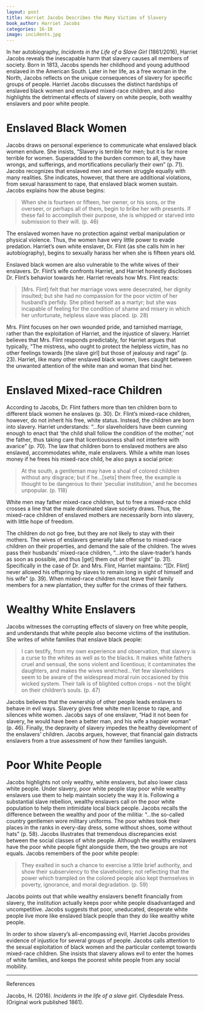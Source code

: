 ```yaml
---
layout: post
title: Harriet Jacobs Describes the Many Victims of Slavery
book_author: Harriet Jacobs
categories: 16-18
image: incidents.jpg
---
```



In her autobiography, _Incidents in the Life of a Slave Girl_ (1861/2016), Harriet Jacobs reveals the inescapable harm that slavery causes all members of society. Born in 1813, Jacobs spends her childhood and young adulthood enslaved in the American South. Later in her life, as a free woman in the North, Jacobs reflects on the unique consequences of slavery for specific groups of people. Harriet Jacobs discusses the distinct hardships of enslaved black women and enslaved mixed-race children, and also highlights the detrimental effects of slavery on white people, both wealthy enslavers and poor white people.

# Enslaved Black Women

Jacobs draws on personal experience to communicate what enslaved black women endure. She insists, “Slavery is terrible for men; but it is far more terrible for women. Superadded to the burden common to all, they have wrongs, and sufferings, and mortifications peculiarly their own” (p. 71). Jacobs recognizes that enslaved men and women struggle equally with many realities. She indicates, however, that there are additional violations, from sexual harassment to rape, that enslaved black women sustain. Jacobs explains how the abuse begins:

> When she is fourteen or fifteen, her owner, or his sons, or the overseer, or perhaps all of them, begin to bribe her with presents. If these fail to accomplish their purpose, she is whipped or starved into submission to their will. (p. 46)

The enslaved women have no protection against verbal manipulation or physical violence. Thus, the women have very little power to evade predation. Harriet’s own white enslaver, Dr. Flint (as she calls him in her autobiography), begins to sexually harass her when she is fifteen years old.

Enslaved black women are also vulnerable to the white wives of their enslavers. Dr. Flint’s wife confronts Harriet, and Harriet honestly discloses Dr. Flint’s behavior towards her. Harriet reveals how Mrs. Flint reacts:

> [Mrs. Flint] felt that her marriage vows were desecrated, her dignity insulted; but she had no compassion for the poor victim of her husband’s perfidy. She pitied herself as a martyr; but she was incapable of feeling for the condition of shame and misery in which her unfortunate, helpless slave was placed. (p. 28)

Mrs. Flint focuses on her own wounded pride, and tarnished marriage, rather than the exploitation of Harriet, and the injustice of slavery. Harriet believes that Mrs. Flint responds predictably, for Harriet argues that typically, “The mistress, who ought to protect the helpless victim, has no other feelings towards [the slave girl] but those of jealousy and rage” (p. 23). Harriet, like many other enslaved black women, lives caught between the unwanted attention of the white man and woman that bind her.


# Enslaved Mixed-race Children

According to Jacobs, Dr. Flint fathers more than ten children born to different black women he enslaves (p. 30). Dr. Flint’s mixed-race children, however, do not inherit his free, white status. Instead, the children are born into slavery. Harriet understands: “…for slaveholders have been cunning enough to enact that ‘the child shall follow the condition of the mother,’ not the father, thus taking care that licentiousness shall not interfere with avarice” (p. 70). The law that children born to enslaved mothers are also enslaved, accommodates white, male enslavers. While a white man loses money if he frees his mixed-race child, he also pays a social price:

> At the south, a gentleman may have a shoal of colored children without any disgrace; but if he…[sets] them free, the example is thought to be dangerous to their ‘peculiar institution,’ and he becomes unpopular. (p. 118)

White men may father mixed-race children, but to free a mixed-race child crosses a line that the male dominated slave society draws. Thus, the mixed-race children of enslaved mothers are necessarily born into slavery, with little hope of freedom.

The children do not go free, but they are not likely to stay with their mothers. The wives of enslavers generally take offense to mixed-race children on their properties, and demand the sale of the children. The wives pass their husbands’ mixed-race children, “…into the slave-trader’s hands as soon as possible, and thus [get] them out of their sight” (p. 31). Specifically in the case of Dr. and Mrs. Flint, Harriet maintains: “[Dr. Flint] never allowed his offspring by slaves to remain long in sight of himself and his wife” (p. 39). When mixed-race children must leave their family members for a new plantation, they suffer for the crimes of their fathers.

# Wealthy White Enslavers

Jacobs witnesses the corrupting effects of slavery on free white people, and understands that white people also become victims of the institution. She writes of white families that enslave black people:

> I can testify, from my own experience and observation, that slavery is a curse to the whites as well as to the blacks. It makes white fathers cruel and sensual, the sons violent and licentious; it contaminates the daughters, and makes the wives wretched...Yet few slaveholders seem to be aware of the widespread moral ruin occasioned by this wicked system. Their talk is of blighted cotton crops - not the blight on their children’s souls. (p. 47)

Jacobs believes that the ownership of other people leads enslavers to behave in evil ways. Slavery gives free white men license to rape, and silences white women. Jacobs says of one enslaver, “Had it not been for slavery, he would have been a better man, and his wife a happier woman” (p. 46). Finally, the depravity of slavery impedes the healthy development of the enslavers’ children. Jacobs argues, however, that financial gain distracts enslavers from a true assessment of how their families languish.

# Poor White People

Jacobs highlights not only wealthy, white enslavers, but also lower class white people. Under slavery, poor white people stay poor while wealthy enslavers use them to help maintain society the way it is. Following a substantial slave rebellion, wealthy enslavers call on the poor white population to help them intimidate local black people. Jacobs recalls the difference between the wealthy and poor of the militia: “...the so-called country gentlemen wore military uniforms. The poor whites took their places in the ranks in every-day dress, some without shoes, some without hats” (p. 58). Jacobs illustrates that tremendous discrepancies exist between the social classes of white people. Although the wealthy enslavers have the poor white people fight alongside them, the two groups are not equals. Jacobs remembers of the poor white people:

> They exalted in such a chance to exercise a little brief authority, and show their subserviency to the slaveholders; not reflecting that the power which trampled on the colored people also kept themselves in poverty, ignorance, and moral degradation. (p. 59)

Jacobs points out that while wealthy enslavers benefit financially from slavery, the institution actually keeps poor white people disadvantaged and uncompetitive. Jacobs suggests that poor, uneducated, desperate white people live more like enslaved black people than they do like wealthy white people.

In order to show slavery’s all-encompassing evil, Harriet Jacobs provides evidence of injustice for several groups of people. Jacobs calls attention to the sexual exploitation of black women and the particular contempt towards mixed-race children. She insists that slavery allows evil to enter the homes of white families, and keeps the poorest white people from any social mobility.

---
References

Jacobs, H. (2016). _Incidents in the life of a slave girl_. Clydesdale Press. (Original work published 1861).
